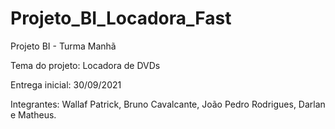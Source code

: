 # Projeto_BI_Locadora_Fast
Projeto BI - Turma Manhã

Tema do projeto: Locadora de DVDs

Entrega inicial: 30/09/2021

Integrantes: Wallaf Patrick, Bruno Cavalcante, João Pedro Rodrigues, Darlan e Matheus.
